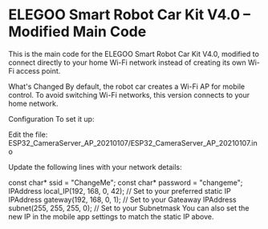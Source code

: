 # ELEGOO Smart Robot Car Kit V4.0 – Modified Main Code
This is the main code for the ELEGOO Smart Robot Car Kit V4.0, modified to connect directly to your home Wi-Fi network instead of creating its own Wi-Fi access point.

What's Changed
By default, the robot car creates a Wi-Fi AP for mobile control. To avoid switching Wi-Fi networks, this version connects to your home network.

Configuration
To set it up:

Edit the file:
ESP32_CameraServer_AP_20210107/ESP32_CameraServer_AP_20210107.ino

Update the following lines with your network details:


const char* ssid = "ChangeMe";
const char* password = "changeme";
IPAddress local_IP(192, 168, 0, 42); // Set to your preferred static IP
IPAddress gateway(192, 168, 0, 1);   // Set to your Gateaway
IPAddress subnet(255, 255, 255, 0);  // Set to your Subnetmask
You can also set the new IP in the mobile app settings to match the static IP above.

